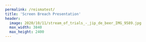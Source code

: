 ```yaml
---
permalink: /reismatest/
title: 'Screen Breach Presentation'
header:
  image: 2020/10/11/stream_of_trials_-_jip_de_beer_IMG_9589.jpg
  max_width: 3840
  max_height: 2400
---
```

<div id="twitch-embed" class="responsive-video-container" style="height:calc(100vh - 40px);"></div>
<script src="https://embed.twitch.tv/embed/v1.js"></script>
<script type="text/javascript">
  new Twitch.Embed("twitch-embed", {
    width: "100%",
    height: "100%",
    channel: "jipdebeer"
  });
</script>

<a id="fullscreen-button" class="pagination--pager" href="#" style="display:none;background-color:transparent;padding-left:0;padding-right:0;width:100%; margin-bottom:1em;">Open Stream & Chat in Full Screen</a>
<script>
if(document.fullscreenEnabled){
  var button = document.getElementById("fullscreen-button");
  button.style.display = "block";
  button.addEventListener(
    "click",
    function (event) {
      event.preventDefault();
      if (document.fullscreenElement) {
        document.exitFullscreen();
      } else {
        document.getElementById("twitch-embed").requestFullscreen();
      }
    },
    false
  );
}
</script>
